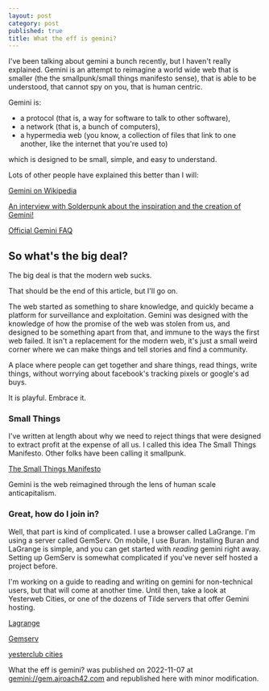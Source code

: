 ```yaml
---
layout: post
category: post
published: true
title: What the eff is gemini?
---
```

I've been talking about gemini a bunch recently, but I haven't really explained. Gemini is an attempt to reimagine a world wide web that is smaller (the the smallpunk/small things manifesto sense), that is able to be understood, that cannot spy on you, that is human centric. 

Gemini is: 
* a protocol (that is, a way for software to talk to other software),
* a network (that is, a bunch of computers), 
* a hypermedia web (you know, a collection of files that link to one another, like the internet that you're used to)

which is designed to be small, simple, and easy to understand.

Lots of other people have explained this better than I will:

[Gemini on Wikipedia](https://en.wikipedia.org/wiki/Gemini_(protocol))

[An interview with Solderpunk about the inspiration and the creation of Gemini!](https://kidscodecs.com/interview-solderpunk/)

[Official Gemini FAQ](https://gemini.circumlunar.space/docs/faq.gmi)

So what's the big deal?
-----------------------

The big deal is that the modern web sucks. 

That should be the end of this article, but I'll go on. 

The web started as something to share knowledge, and quickly became a platform for surveillance and exploitation. Gemini was designed with the knowledge of how the promise of the web was stolen from us, and designed to be something apart from that, and immune to the ways the first web failed. It isn't a replacement for the modern web, it's just a small weird corner where we can make things and tell stories and find a community.

A place where people can get together and share things, read things, write things, without worrying about facebook's tracking pixels or google's ad buys. 

It is playful. Embrace it.

### Small Things

I've written at length about why we need to reject things that were designed to extract profit at the expense of all us. I called this idea The Small Things Manifesto. Other folks have been calling it smallpunk.

[The Small Things Manifesto](2022-11-04-The-Small-Things-Manifesto.gmi)

Gemini is the web reimagined through the lens of human scale anticapitalism.

### Great, how do I join in?

Well, that part is kind of complicated. I use a browser called LaGrange. I'm using a server called GemServ. On mobile, I use Buran. Installing Buran and LaGrange is simple, and you can get started with *reading* gemini right away. Setting up GemServ is somewhat complicated if you've never self hosted a project before. 

I'm working on a guide to reading and writing on gemini for non-technical users, but that will come at another time. Until then, take a look at Yesterweb Cities, or one of the dozens of Tilde servers that offer Gemini hosting. 

[Lagrange](https://github.com/skyjake/lagrange)

[Gemserv](https://github.com/GreatWizard/gemserv)

[yesterclub cities](gemini://cities.yesterweb.org/)

What the eff is gemini? was published on 2022-11-07 at [gemini://gem.ajroach42.com](gemini://gem.ajroach42.com) and republished here with minor modification.
